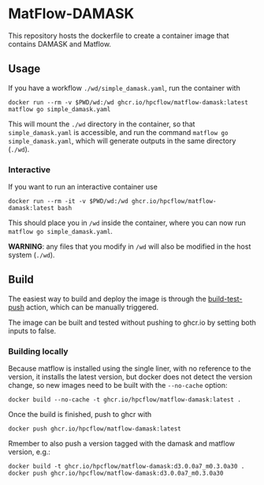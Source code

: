 # MatFlow-DAMASK

This repository hosts the dockerfile to create a container image that contains DAMASK and Matflow.

## Usage

If you have a workflow `./wd/simple_damask.yaml`, run the container with
```
docker run --rm -v $PWD/wd:/wd ghcr.io/hpcflow/matflow-damask:latest matflow go simple_damask.yaml
```
This will mount the `./wd` directory in the container, so that `simple_damask.yaml` is accessible, and run the command `matflow go simple_damask.yaml`, which will generate outputs in the same directory (`./wd`).

### Interactive

If you want to run an interactive container use
```
docker run --rm -it -v $PWD/wd:/wd ghcr.io/hpcflow/matflow-damask:latest bash
```
This should place you in `/wd` inside the container, where you can now run `matflow go simple_damask.yaml`.

**WARNING**: any files that you modify in `/wd` will also be modified in the host system (`./wd`).

## Build

The easiest way to build and deploy the image is through the [build-test-push](https://github.com/hpcflow/matflow-damask-image/actions/workflows/build-test-push.yml) action, which can be manually triggered.

The image can be built and tested without pushing to ghcr.io by setting both inputs to false.

### Building locally

Because matflow is installed using the single liner, with no reference to the version, it installs the latest version, but docker does not detect the version change, so new images need to be built with the `--no-cache` option:
```
docker build --no-cache -t ghcr.io/hpcflow/matflow-damask:latest .
```
Once the build is finished, push to ghcr with
```
docker push ghcr.io/hpcflow/matflow-damask:latest
```
Rmember to also push a version tagged with the damask and matflow version, e.g.:
```
docker build -t ghcr.io/hpcflow/matflow-damask:d3.0.0a7_m0.3.0a30 .
docker push ghcr.io/hpcflow/matflow-damask:d3.0.0a7_m0.3.0a30
```

